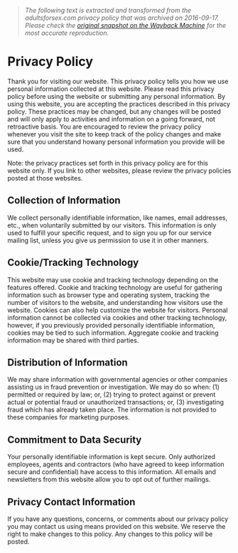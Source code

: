 > *The following text is extracted and transformed from the adultsforsex.com privacy policy that was archived on 2016-09-17. Please check the [original snapshot on the Wayback Machine](https://web.archive.org/web/20160917001114id_/http%3A//adultsforsex.com/privacy-policy) for the most accurate reproduction.*

# Privacy Policy

Thank you for visiting our website. This privacy policy tells you how we use personal information collected at this website. Please read this privacy policy before using the website or submitting any personal information. By using this website, you are accepting the practices described in this privacy policy. These practices may be changed, but any changes will be posted and will only apply to activities and information on a going forward, not retroactive basis. You are encouraged to review the privacy policy whenever you visit the site to keep track of the policy changes and make sure that you understand howany personal information you provide will be used. 

Note: the privacy practices set forth in this privacy policy are for this website only. If you link to other websites, please review the privacy policies posted at those websites. 

## Collection of Information

We collect personally identifiable information, like names, email addresses, etc., when voluntarily submitted by our visitors. This information is only used to fulfill your specific request, and to sign you up for our service mailing list, unless you give us permission to use it in other manners. 

## Cookie/Tracking Technology

This website may use cookie and tracking technology depending on the features offered. Cookie and tracking technology are useful for gathering information such as browser type and operating system, tracking the number of visitors to the website, and understanding how visitors use the website. Cookies can also help customize the website for visitors. Personal information cannot be collected via cookies and other tracking technology, however, if you previously provided personally identifiable information, cookies may be tied to such information. Aggregate cookie and tracking information may be shared with third parties. 

## Distribution of Information

We may share information with governmental agencies or other companies assisting us in fraud prevention or investigation. We may do so when: (1) permitted or required by law; or, (2) trying to protect against or prevent actual or potential fraud or unauthorized transactions; or, (3) investigating fraud which has already taken place. The information is not provided to these companies for marketing purposes. 

## Commitment to Data Security

Your personally identifiable information is kept secure. Only authorized employees, agents and contractors (who have agreed to keep information secure and confidential) have access to this information. All emails and newsletters from this website allow you to opt out of further mailings. 

## Privacy Contact Information

If you have any questions, concerns, or comments about our privacy policy you may contact us using means provided on this website. We reserve the right to make changes to this policy. Any changes to this policy will be posted. 
